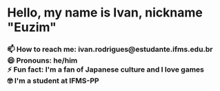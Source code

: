 <html>
<html>
<head>
  <h1>
    Hello, my name is Ivan, nickname "Euzim"
  </h1>
<h3> 
📫 How to reach me: ivan.rodrigues@estudante.ifms.edu.br</br>
😄 Pronouns: he/him</br>
⚡ Fun fact: I'm a fan of Japanese culture and I love games</br>
🤓 I'm a student at IFMS-PP </h3>
</head>


</html>

